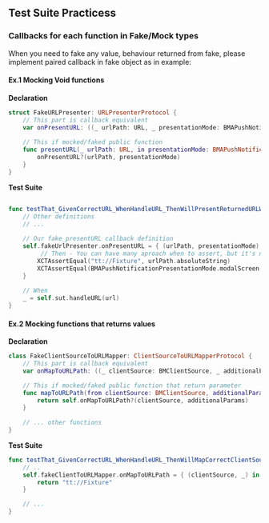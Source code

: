 ## Test Suite Practicess

### Callbacks for each function in Fake/Mock types

When you need to fake any value, behaviour returned from fake, please implement paired callback in fake object as in example:

#### Ex.1 Mocking Void functions

**Declaration**

```swift
struct FakeURLPresenter: URLPresenterProtocol {
	// This part is callback equivalent
    var onPresentURL: ((_ urlPath: URL, _ presentationMode: BMAPushNotificationPresentationMode) -> Void)?
    
    // This if mocked/faked public function
    func presentURL(_ urlPath: URL, in presentationMode: BMAPushNotificationPresentationMode) {
        onPresentURL?(urlPath, presentationMode)
    }
}
```

**Test Suite**

```swift

func testThat_GivenCorrectURL_WhenHandleURL_ThenWillPresentReturnedURLWithPresentationMode() {
	// Other definitions 
	// ...
	
	// Our fake_presentURL callback definition
    self.fakeUrlPresenter.onPresentURL = { (urlPath, presentationMode) in
    	 // Then - You can have many aproach when to assert, but it's not a part of this gist
        XCTAssertEqual("tt://Fixture", urlPath.absoluteString)
        XCTAssertEqual(BMAPushNotificationPresentationMode.modalScreen, presentationMode)
    }
	
	// When 
    _ = self.sut.handleURL(url)
}
```

#### Ex.2 Mocking functions that returns values

**Declaration**

```swift
class FakeClientSourceToURLMapper: ClientSourceToURLMapperProtocol {
	// This part is callback equivalent
    var onMapToURLPath: ((_ clientSource: BMClientSource, _ additionalParams: [AdditionalURLMapperParams: String]) -> String?)?

    // This if mocked/faked public function that return parameter
    func mapToURLPath(from clientSource: BMClientSource, additionalParams: [AdditionalURLMapperParams: String]) -> String? {
        return self.onMapToURLPath?(clientSource, additionalParams)
    }
	
	// ... other functions
}
```

**Test Suite**

```swift
func testThat_GivenCorrectURL_WhenHandleURL_ThenWillMapCorrectClientSource() {
	// ..
    self.fakeClientToURLMapper.onMapToURLPath = { (clientSource, _) in
        return "tt://Fixture"
    }

	// ...
}
```
